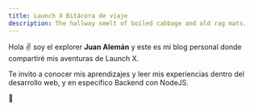 ```yaml
---
title: Launch X Bitácora de viaje
description: The hallway smelt of boiled cabbage and old rag mats.
---
```


Hola ✌️  soy el explorer **Juan Alemán** y este es mi blog personal donde compartiré mis aventuras de Launch X.

Te invito a conocer mis aprendizajes y leer mis experiencias dentro del desarrollo web, y en específico Backend con NodeJS.

🚀
